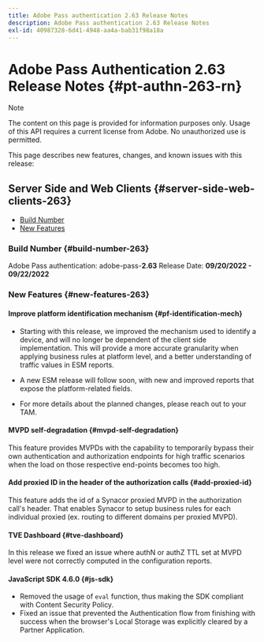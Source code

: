 ```yaml
---
title: Adobe Pass authentication 2.63 Release Notes
description: Adobe Pass authentication 2.63 Release Notes
exl-id: 40987328-6d41-4948-aa4a-bab31f98a18a
---
```

# Adobe Pass Authentication 2.63 Release Notes {#pt-authn-263-rn}

>[!NOTE]
>
>The content on this page is provided for information purposes only. Usage of this API requires a current license from Adobe. No unauthorized use is permitted.

This page describes new features, changes, and known issues with this release:

## Server Side and Web Clients {#server-side-web-clients-263}

* [Build Number](#build-number)
* [New Features](#new-features)

### Build Number {#build-number-263}

Adobe Pass authentication: adobe-pass-**2.63**
Release Date: **09/20/2022 - 09/22/2022** 

### New Features {#new-features-263}

#### Improve platform identification mechanism {#pf-identification-mech}

*   Starting with this release, we improved the mechanism used to identify a device, and will no longer be dependent of the client side implementation. This will provide a more accurate granularity when applying business rules at platform level, and a better understanding of traffic values in ESM reports.

*   A new ESM release will follow soon, with new and improved reports that expose the platform-related fields.

*   For more details about the planned changes, please reach out to your TAM.

#### MVPD self-degradation {#mvpd-self-degradation}

This feature provides MVPDs with the capability to temporarily bypass their own authentication and authorization endpoints for high traffic scenarios when the load on those respective end-points becomes too high.
 

#### Add proxied ID in the header of the authorization calls {#add-proxied-id}

This feature adds the id of a Synacor proxied MVPD in the authorization call's header. That enables Synacor to setup business rules for each individual proxied (ex. routing to different domains per proxied MVPD).
 

#### TVE Dashboard {#tve-dashboard}

In this release we fixed an issue where authN or authZ TTL set at MVPD level were not correctly computed in the configuration reports.
 

#### JavaScript SDK 4.6.0 {#js-sdk}

* Removed the usage of `eval` function, thus making the SDK compliant with Content Security Policy. 
* Fixed an issue that prevented the Authentication flow from finishing with success when the browser's Local Storage was explicitly cleared by a Partner Application.
